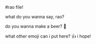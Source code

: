 
#rao file!

what do you wanna say, rao?

do you wanna make a beer? :beer:

what other emoji can i put here? :+1: i hope! 

